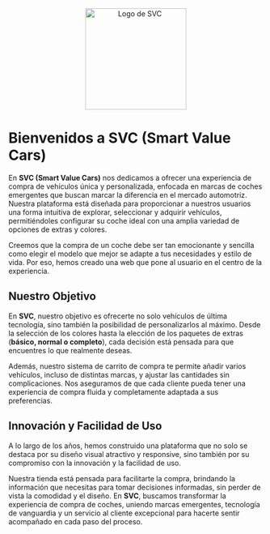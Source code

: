 <div style="text-align:center;">
    <img src="https://svccars.site/svc/public/logo.png" alt="Logo de SVC" style="width:200px;" />
</div>

# Bienvenidos a SVC (Smart Value Cars)

En **SVC (Smart Value Cars)** nos dedicamos a ofrecer una experiencia de compra de vehículos única y personalizada, enfocada en marcas de coches emergentes que buscan marcar la diferencia en el mercado automotriz. Nuestra plataforma está diseñada para proporcionar a nuestros usuarios una forma intuitiva de explorar, seleccionar y adquirir vehículos, permitiéndoles configurar su coche ideal con una amplia variedad de opciones de extras y colores. 

Creemos que la compra de un coche debe ser tan emocionante y sencilla como elegir el modelo que mejor se adapte a tus necesidades y estilo de vida. Por eso, hemos creado una web que pone al usuario en el centro de la experiencia.

## Nuestro Objetivo

En **SVC**, nuestro objetivo es ofrecerte no solo vehículos de última tecnología, sino también la posibilidad de personalizarlos al máximo. Desde la selección de los colores hasta la elección de los paquetes de extras (**básico, normal o completo**), cada decisión está pensada para que encuentres lo que realmente deseas.

Además, nuestro sistema de carrito de compra te permite añadir varios vehículos, incluso de distintas marcas, y ajustar las cantidades sin complicaciones. Nos aseguramos de que cada cliente pueda tener una experiencia de compra fluida y completamente adaptada a sus preferencias.

## Innovación y Facilidad de Uso

A lo largo de los años, hemos construido una plataforma que no solo se destaca por su diseño visual atractivo y responsive, sino también por su compromiso con la innovación y la facilidad de uso. 

Nuestra tienda está pensada para facilitarte la compra, brindando la información que necesitas para tomar decisiones informadas, sin perder de vista la comodidad y el diseño. En **SVC**, buscamos transformar la experiencia de compra de coches, uniendo marcas emergentes, tecnología de vanguardia y un servicio al cliente excepcional para hacerte sentir acompañado en cada paso del proceso.
